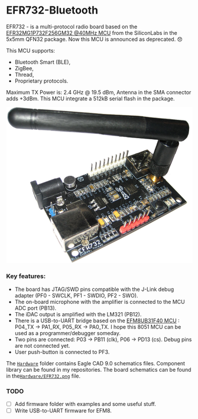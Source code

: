 # EFR732-Bluetooth
EFR732 - is a multi-protocol radio board based on the [EFR32MG1P732F256GM32 @40MHz MCU](https://www.silabs.com/wireless/zigbee/efr32mg1-series-1-socs/device.efr32mg1p732f256gm32) from the SiliconLabs in the 5x5mm QFN32 package. Now this MCU is announced as deprecated. :disappointed:

This MCU supports:
* Bluetooth Smart (BLE),
* ZigBee,
* Thread,
* Proprietary protocols.

Maximum TX Power is: 2.4 GHz @ 19.5 dBm, Antenna in the SMA connector adds +3dBm.
This MCU integrate a 512kB serial flash in the package.

![EFR732.jpg](EFR732.jpg)

### Key features:
 - The board has JTAG/SWD pins compatible with the J-Link debug adapter (PF0 - SWCLK, PF1 - SWDIO, PF2 - SWO).
 - The on-board microphone with the amplifier is connected to the MCU ADC port (PB13).
 - The iDAC output is amplified with the LM321 (PB12).
 - There is a USB-to-UART bridge based on the [EFM8UB31F40 MCU](https://www.silabs.com/mcu/8-bit/efm8-universal-bee/device.efm8ub31f40g-qsop24) : P04_TX -> PA1_RX, P05_RX -> PA0_TX. I hope this 8051 MCU can be used as a programmer/debugger someday.
 - Two pins are connected: P03 -> PB11 (clk), P06 -> PD13 (cs). Debug pins are not connected yet.
 - User push-button is connected to PF3.

The [`Hardware`](Hardware) folder contains Eagle CAD 9.0 schematics files. Component library can be found in my repositories.
The board schematics can be found in the[`Hardware/EFR732.png`](Hardware/EFR732.png) file.

### TODO
- [ ] Add firmware folder with examples and some useful stuff.
- [ ] Write USB-to-UART firmware for EFM8.

